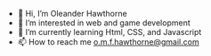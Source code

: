 - 👋 Hi, I’m Oleander Hawthorne
- 👀 I’m interested in web and game development
- 🌱 I’m currently learning Html, CSS, and Javascript
- 📫 How to reach me o.m.f.hawthorne@gmail.com

